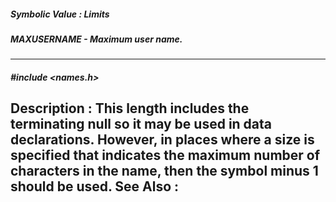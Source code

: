 ##### Symbolic Value : Limits
##### MAXUSERNAME - Maximum user name.
---
##### #include <names.h>
**Description :**
This length includes the terminating null so it may be used in data 
declarations.  However, in places where a size is specified that indicates the 
maximum number of characters in the name, then the symbol minus 1 should be 
used.
**See Also :**
[](D:/md_files/.md)
---
